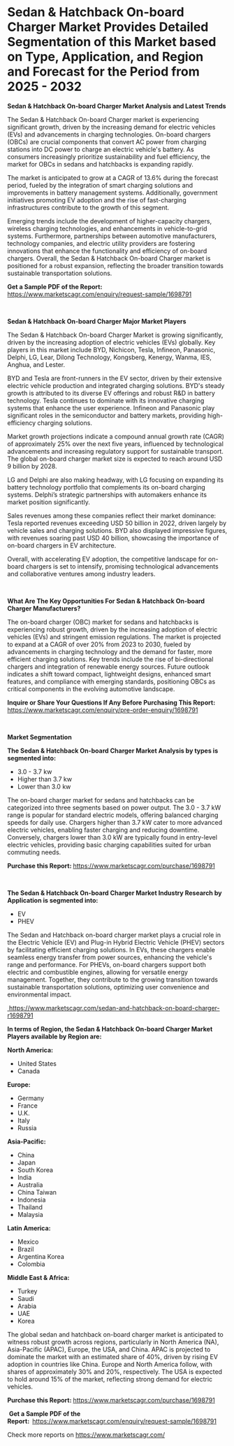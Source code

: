 <p><h1>Sedan & Hatchback On-board Charger Market Provides Detailed Segmentation of this Market based on Type, Application, and Region and Forecast for the Period from 2025 - 2032</h1></p><p><strong>Sedan & Hatchback On-board Charger Market Analysis and Latest Trends</strong></p>
<p><p>The Sedan & Hatchback On-board Charger market is experiencing significant growth, driven by the increasing demand for electric vehicles (EVs) and advancements in charging technologies. On-board chargers (OBCs) are crucial components that convert AC power from charging stations into DC power to charge an electric vehicle's battery. As consumers increasingly prioritize sustainability and fuel efficiency, the market for OBCs in sedans and hatchbacks is expanding rapidly.</p><p>The market is anticipated to grow at a CAGR of 13.6% during the forecast period, fueled by the integration of smart charging solutions and improvements in battery management systems. Additionally, government initiatives promoting EV adoption and the rise of fast-charging infrastructures contribute to the growth of this segment. </p><p>Emerging trends include the development of higher-capacity chargers, wireless charging technologies, and enhancements in vehicle-to-grid systems. Furthermore, partnerships between automotive manufacturers, technology companies, and electric utility providers are fostering innovations that enhance the functionality and efficiency of on-board chargers. Overall, the Sedan & Hatchback On-board Charger market is positioned for a robust expansion, reflecting the broader transition towards sustainable transportation solutions.</p></p>
<p><strong>Get a Sample PDF of the Report:&nbsp;</strong> <a href="https://www.marketscagr.com/enquiry/request-sample/1698791?utm_campaign=2792&utm_medium=2&utm_source=Github&utm_content=ia&utm_term=30032025&utm_id=sedan-hatchback-on-board-charger">https://www.marketscagr.com/enquiry/request-sample/1698791</a></p>
<p>&nbsp;</p>
<p><strong>Sedan & Hatchback On-board Charger Major Market Players</strong></p>
<p><p>The Sedan & Hatchback On-board Charger Market is growing significantly, driven by the increasing adoption of electric vehicles (EVs) globally. Key players in this market include BYD, Nichicon, Tesla, Infineon, Panasonic, Delphi, LG, Lear, Dilong Technology, Kongsberg, Kenergy, Wanma, IES, Anghua, and Lester.</p><p>BYD and Tesla are front-runners in the EV sector, driven by their extensive electric vehicle production and integrated charging solutions. BYD's steady growth is attributed to its diverse EV offerings and robust R&D in battery technology. Tesla continues to dominate with its innovative charging systems that enhance the user experience. Infineon and Panasonic play significant roles in the semiconductor and battery markets, providing high-efficiency charging solutions.</p><p>Market growth projections indicate a compound annual growth rate (CAGR) of approximately 25% over the next five years, influenced by technological advancements and increasing regulatory support for sustainable transport. The global on-board charger market size is expected to reach around USD 9 billion by 2028.</p><p>LG and Delphi are also making headway, with LG focusing on expanding its battery technology portfolio that complements its on-board charging systems. Delphi’s strategic partnerships with automakers enhance its market position significantly.</p><p>Sales revenues among these companies reflect their market dominance: Tesla reported revenues exceeding USD 50 billion in 2022, driven largely by vehicle sales and charging solutions. BYD also displayed impressive figures, with revenues soaring past USD 40 billion, showcasing the importance of on-board chargers in EV architecture.</p><p>Overall, with accelerating EV adoption, the competitive landscape for on-board chargers is set to intensify, promising technological advancements and collaborative ventures among industry leaders.</p></p>
<p>&nbsp;</p>
<p><strong>What Are The Key Opportunities For Sedan & Hatchback On-board Charger Manufacturers?</strong></p>
<p><p>The on-board charger (OBC) market for sedans and hatchbacks is experiencing robust growth, driven by the increasing adoption of electric vehicles (EVs) and stringent emission regulations. The market is projected to expand at a CAGR of over 20% from 2023 to 2030, fueled by advancements in charging technology and the demand for faster, more efficient charging solutions. Key trends include the rise of bi-directional chargers and integration of renewable energy sources. Future outlook indicates a shift toward compact, lightweight designs, enhanced smart features, and compliance with emerging standards, positioning OBCs as critical components in the evolving automotive landscape.</p></p>
<p><strong>Inquire or Share Your Questions If Any Before Purchasing This Report:</strong> <a href="https://www.marketscagr.com/enquiry/pre-order-enquiry/1698791?utm_campaign=2792&utm_medium=2&utm_source=Github&utm_content=ia&utm_term=30032025&utm_id=sedan-hatchback-on-board-charger">https://www.marketscagr.com/enquiry/pre-order-enquiry/1698791</a></p>
<p>&nbsp;</p>
<p><strong>Market Segmentation</strong></p>
<p><strong>The Sedan & Hatchback On-board Charger Market Analysis by types is segmented into:</strong></p>
<p><ul><li>3.0 - 3.7 kw</li><li>Higher than 3.7 kw</li><li>Lower than 3.0 kw</li></ul></p>
<p><p>The on-board charger market for sedans and hatchbacks can be categorized into three segments based on power output. The 3.0 - 3.7 kW range is popular for standard electric models, offering balanced charging speeds for daily use. Chargers higher than 3.7 kW cater to more advanced electric vehicles, enabling faster charging and reducing downtime. Conversely, chargers lower than 3.0 kW are typically found in entry-level electric vehicles, providing basic charging capabilities suited for urban commuting needs.</p></p>
<p><strong>Purchase this Report:&nbsp;</strong><a href="https://www.marketscagr.com/purchase/1698791?utm_campaign=2792&utm_medium=2&utm_source=Github&utm_content=ia&utm_term=30032025&utm_id=sedan-hatchback-on-board-charger">https://www.marketscagr.com/purchase/1698791</a></p>
<p>&nbsp;</p>
<p><strong>The Sedan & Hatchback On-board Charger Market Industry Research by Application is segmented into:</strong></p>
<p><ul><li>EV</li><li>PHEV</li></ul></p>
<p><p>The Sedan and Hatchback on-board charger market plays a crucial role in the Electric Vehicle (EV) and Plug-in Hybrid Electric Vehicle (PHEV) sectors by facilitating efficient charging solutions. In EVs, these chargers enable seamless energy transfer from power sources, enhancing the vehicle's range and performance. For PHEVs, on-board chargers support both electric and combustible engines, allowing for versatile energy management. Together, they contribute to the growing transition towards sustainable transportation solutions, optimizing user convenience and environmental impact.</p></p>
<p><a href="https://www.marketscagr.com/sedan-and-hatchback-on-board-charger-r1698791?utm_campaign=2792&utm_medium=2&utm_source=Github&utm_content=ia&utm_term=30032025&utm_id=sedan-hatchback-on-board-charger">&nbsp;https://www.marketscagr.com/sedan-and-hatchback-on-board-charger-r1698791</a></p>
<p><strong>In terms of Region, the Sedan & Hatchback On-board Charger Market Players available by Region are:</strong></p>
<p>
    <p> <strong> North America: </strong>
        <ul>
            <li>United States</li>
            <li>Canada</li>
        </ul>
        </p> 
    <p> <strong> Europe: </strong>
        <ul>
            <li>Germany</li>
            <li>France</li>
            <li>U.K.</li>
            <li>Italy</li>
            <li>Russia</li>
        </ul>
        </p> 
    <p> <strong> Asia-Pacific: </strong>
        <ul>
            <li>China</li>
            <li>Japan</li>
            <li>South Korea</li>
            <li>India</li>
            <li>Australia</li>
            <li>China Taiwan</li>
            <li>Indonesia</li>
            <li>Thailand</li>
            <li>Malaysia</li>
        </ul>
        </p> 
    <p> <strong> Latin America: </strong>
        <ul>
            <li>Mexico</li>
            <li>Brazil</li>
            <li>Argentina Korea</li>
            <li>Colombia</li>
        </ul>
        </p> 
    <p> <strong> Middle East & Africa: </strong>
        <ul>
            <li>Turkey</li>
            <li>Saudi</li>
            <li>Arabia</li>
            <li>UAE</li>
            <li>Korea</li>
        </ul>
    </p>
    </p>
<p><p>The global sedan and hatchback on-board charger market is anticipated to witness robust growth across regions, particularly in North America (NA), Asia-Pacific (APAC), Europe, the USA, and China. APAC is projected to dominate the market with an estimated share of 40%, driven by rising EV adoption in countries like China. Europe and North America follow, with shares of approximately 30% and 20%, respectively. The USA is expected to hold around 15% of the market, reflecting strong demand for electric vehicles.</p></p>
<p><strong>Purchase this Report: </strong><a href="https://www.marketscagr.com/purchase/1698791?utm_campaign=2792&utm_medium=2&utm_source=Github&utm_content=ia&utm_term=30032025&utm_id=sedan-hatchback-on-board-charger">https://www.marketscagr.com/purchase/1698791</a></p>
<p>&nbsp;<strong>Get a Sample PDF of the Report:&nbsp;&nbsp;</strong><a href="https://www.marketscagr.com/enquiry/request-sample/1698791?utm_campaign=2792&utm_medium=2&utm_source=Github&utm_content=ia&utm_term=30032025&utm_id=sedan-hatchback-on-board-charger">https://www.marketscagr.com/enquiry/request-sample/1698791</a></p>
<p><strong></strong></p>
<p>Check more reports on <a href="https://www.marketscagr.com/?utm_campaign=2792&utm_medium=2&utm_source=Github&utm_content=ia&utm_term=30032025&utm_id=sedan-hatchback-on-board-charger">https://www.marketscagr.com/</a></p>